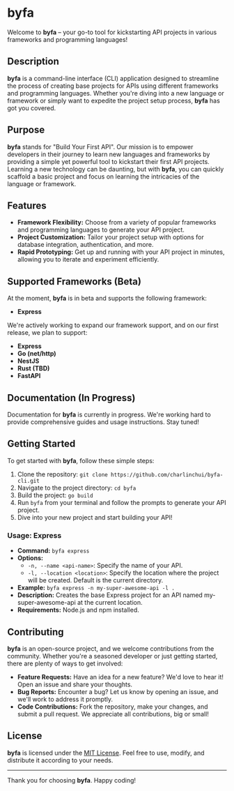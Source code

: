 # byfa

Welcome to **byfa** – your go-to tool for kickstarting API projects in various frameworks and programming languages!

## Description

**byfa** is a command-line interface (CLI) application designed to streamline the process of creating base projects for APIs using different frameworks and programming languages. Whether you're diving into a new language or framework or simply want to expedite the project setup process, **byfa** has got you covered.

## Purpose

**byfa** stands for "Build Your First API". Our mission is to empower developers in their journey to learn new languages and frameworks by providing a simple yet powerful tool to kickstart their first API projects. Learning a new technology can be daunting, but with **byfa**, you can quickly scaffold a basic project and focus on learning the intricacies of the language or framework.

## Features

- **Framework Flexibility:** Choose from a variety of popular frameworks and programming languages to generate your API project.
- **Project Customization:** Tailor your project setup with options for database integration, authentication, and more.
- **Rapid Prototyping:** Get up and running with your API project in minutes, allowing you to iterate and experiment efficiently.

## Supported Frameworks (Beta)

At the moment, **byfa** is in beta and supports the following framework:

- **Express**

We're actively working to expand our framework support, and on our first release, we plan to support:

- **Express**
- **Go (net/http)**
- **NestJS**
- **Rust (TBD)**
- **FastAPI**

## Documentation (In Progress)

Documentation for **byfa** is currently in progress. We're working hard to provide comprehensive guides and usage instructions. Stay tuned!

## Getting Started

To get started with **byfa**, follow these simple steps:

1. Clone the repository: `git clone https://github.com/charlinchui/byfa-cli.git`
2. Navigate to the project directory: `cd byfa`
3. Build the project: `go build`
4. Run `byfa` from your terminal and follow the prompts to generate your API project.
5. Dive into your new project and start building your API!

### Usage: Express

- **Command:** `byfa express`
- **Options:**
  - `-n, --name <api-name>`: Specify the name of your API.
  - `-l, --location <location>`: Specify the location where the project will be created. Default is the current directory.
- **Example:** `byfa express -n my-super-awesome-api -l .`
- **Description:** Creates the base Express project for an API named my-super-awesome-api at the current location.
- **Requirements:** Node.js and npm installed.

## Contributing

**byfa** is an open-source project, and we welcome contributions from the community. Whether you're a seasoned developer or just getting started, there are plenty of ways to get involved:

- **Feature Requests:** Have an idea for a new feature? We'd love to hear it! Open an issue and share your thoughts.
- **Bug Reports:** Encounter a bug? Let us know by opening an issue, and we'll work to address it promptly.
- **Code Contributions:** Fork the repository, make your changes, and submit a pull request. We appreciate all contributions, big or small!

## License

**byfa** is licensed under the [MIT License](https://github.com/charlinchui/byfa/blob/main/LICENSE). Feel free to use, modify, and distribute it according to your needs.

---

Thank you for choosing **byfa**. Happy coding!
